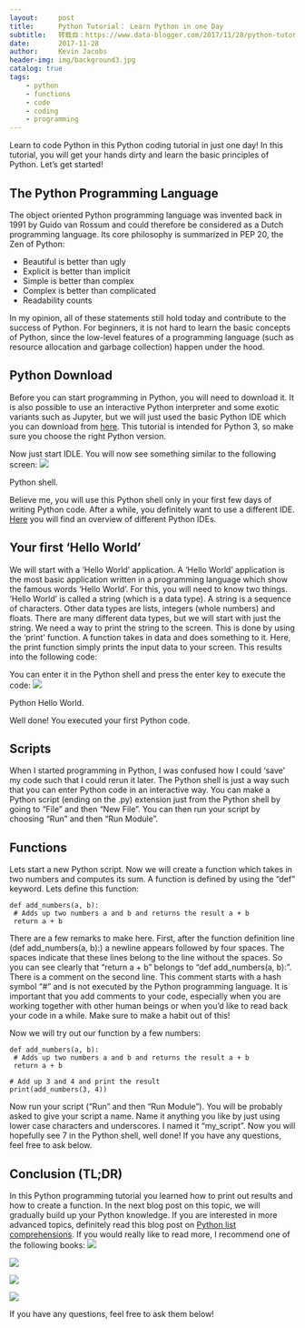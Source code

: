 ```yaml
---
layout:     post
title:      Python Tutorial： Learn Python in one Day
subtitle:   转载自：https://www.data-blogger.com/2017/11/28/python-tutorial-learn-python-one-day/
date:       2017-11-28
author:     Kevin Jacobs
header-img: img/background3.jpg
catalog: true
tags:
    - python
    - functions
    - code
    - coding
    - programming
---
```


Learn to code Python in this Python coding tutorial in just one day! In this tutorial, you will get your hands dirty and learn the basic principles of Python. Let’s get started!



## The Python Programming Language

The object oriented Python programming language was invented back in 1991 by Guido van Rossum and could therefore be considered as a Dutch programming language. Its core philosophy is summarized in PEP 20, the Zen of Python:
- Beautiful is better than ugly
- Explicit is better than implicit
- Simple is better than complex
- Complex is better than complicated
- Readability counts

In my opinion, all of these statements still hold today and contribute to the success of Python. For beginners, it is not hard to learn the basic concepts of Python, since the low-level features of a programming language (such as resource allocation and garbage collection) happen under the hood.

## Python Download

Before you can start programming in Python, you will need to download it. It is also possible to use an interactive Python interpreter and some exotic variants such as Jupyter, but we will just used the basic Python IDE which you can download from [here](https://www.python.org/downloads). This tutorial is intended for Python 3, so make sure you choose the right Python version.

Now just start IDLE. You will now see something similar to the following screen:
![](https://www.data-blogger.com/wp-content/uploads/2017/11/shell-768x716.png)


Python shell.

Believe me, you will use this Python shell only in your first few days of writing Python code. After a while, you definitely want to use a different IDE. [Here](https://www.data-blogger.com/2017/11/18/python-ide-datascience) you will find an overview of different Python IDEs.

 

## Your first ‘Hello World’

We will start with a ‘Hello World’ application. A ‘Hello World’ application is the most basic application written in a programming language which show the famous words ‘Hello World’. For this, you will need to know two things. ‘Hello World’ is called a string (which is a data type). A string is a sequence of characters. Other data types are lists, integers (whole numbers) and floats. There are many different data types, but we will start with just the string. We need a way to print the string to the screen. This is done by using the ‘print’ function. A function takes in data and does something to it. Here, the print function simply prints the input data to your screen. This results into the following code:

You can enter it in the Python shell and press the enter key to execute the code:
![](https://www.data-blogger.com/wp-content/uploads/2017/11/hello_world-768x716.png)


Python Hello World.

Well done! You executed your first Python code.

## Scripts

When I started programming in Python, I was confused how I could ‘save’ my code such that I could rerun it later. The Python shell is just a way such that you can enter Python code in an interactive way. You can make a Python script (ending on the .py) extension just from the Python shell by going to “File” and then “New File”. You can then run your script by choosing “Run” and then “Run Module”.

## Functions

Lets start a new Python script. Now we will create a function which takes in two numbers and computes its sum. A function is defined by using the “def” keyword. Lets define this function:

```
def add_numbers(a, b):
 # Adds up two numbers a and b and returns the result a + b
 return a + b
```

There are a few remarks to make here. First, after the function definition line (def add_numbers(a, b):) a newline appears followed by four spaces. The spaces indicate that these lines belong to the line without the spaces. So you can see clearly that “return a + b” belongs to “def add_numbers(a, b):”. There is a comment on the second line. This comment starts with a hash symbol “#” and is not executed by the Python programming language. It is important that you add comments to your code, especially when you are working together with other human beings or when you’d like to read back your code in a while. Make sure to make a habit out of this!

Now we will try out our function by a few numbers:

```
def add_numbers(a, b):
 # Adds up two numbers a and b and returns the result a + b
 return a + b

# Add up 3 and 4 and print the result
print(add_numbers(3, 4))
```

Now run your script (“Run” and then “Run Module”). You will be probably asked to give your script a name. Name it anything you like by just using lower case characters and underscores. I named it “my_script”. Now you will hopefully see 7 in the Python shell, well done! If you have any questions, feel free to ask below.

## Conclusion (TL;DR)

In this Python programming tutorial you learned how to print out results and how to create a function. In the next blog post on this topic, we will gradually build up your Python knowledge. If you are interested in more advanced topics, definitely read this blog post on [Python list comprehensions](https://www.data-blogger.com/2017/11/16/python-list-comprehension). If you would really like to read more, I recommend one of the following books:
![](https://ir-na.amazon-adsystem.com/e/ir?t=ATVPDKIKX0DER&l=alb&o=1&a=1549776673)

![](https://ir-na.amazon-adsystem.com/e/ir?t=ATVPDKIKX0DER&l=alb&o=1&a=1435455002)

![](https://ir-na.amazon-adsystem.com/e/ir?t=ATVPDKIKX0DER&l=alb&o=1&a=1521155488)

![](https://ir-na.amazon-adsystem.com/e/ir?t=ATVPDKIKX0DER&l=alb&o=1&a=1535547626)


If you have any questions, feel free to ask them below!

 
